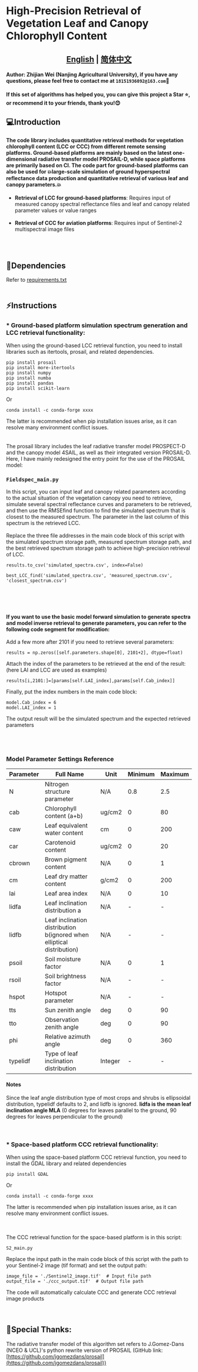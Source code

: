 

# High-Precision Retrieval of Vegetation Leaf and Canopy Chlorophyll Content
## <div align="center"><b><a href="https://github.com/ZhijianWei/RS/blob/main/CCC_Retrieval_WZJ/README.md">English</a> | <a href="https://github.com/ZhijianWei/RS/blob/main/CCC_Retrieval_WZJ/READMEzh.md">简体中文</a></b></div>


#### Author: Zhijian Wei (Nanjing Agricultural University), if you have any questions, please feel free to contact me at ``18151936092@163.com``📧
**If this set of algorithms has helped you, you can give this project a Star ⭐, or recommend it to your friends, thank you!😊**


## 💻Introduction
#### The code library includes quantitative retrieval methods for vegetation chlorophyll content (LCC or CCC) from different remote sensing platforms. Ground-based platforms are mainly based on the latest one-dimensional radiative transfer model PROSAIL-D, while space platforms are primarily based on CI. The code part for ground-based platforms can also be used for 💥large-scale simulation of ground hyperspectral reflectance data production and quantitative retrieval of various leaf and canopy parameters.💥

* **Retrieval of LCC for ground-based platforms**: Requires input of measured canopy spectral reflectance files and leaf and canopy related parameter values or value ranges
  <br><br>
 * **Retrieval of CCC for aviation platforms**: Requires input of Sentinel-2 multispectral image files
<br>
<br>

## 🔧Dependencies

Refer to [requirements.txt](requirements.txt)
<br>
<br>
## ⚡Instructions 

### * **Ground-based platform simulation spectrum generation and LCC retrieval functionality**:

When using the ground-based LCC retrieval function, you need to install libraries such as itertools, prosail, and related dependencies.

    pip install prosail
    pip install more-itertools
    pip install numpy
    pip install numba
    pip install pandas
    pip install scikit-learn

Or

    conda install -c conda-forge xxxx

The latter is recommended when pip installation issues arise, as it can resolve many environment conflict issues.<br><br><br>
The prosail library includes the leaf radiative transfer model PROSPECT-D and the canopy model 4SAIL, as well as their integrated version PROSAIL-D. Here, I have mainly redesigned the entry point for the use of the PROSAIL model:

### `Fieldspec_main.py`

In this script, you can input leaf and canopy related parameters according to the actual situation of the vegetation canopy you need to retrieve, simulate several spectral reflectance curves and parameters to be retrieved, and then use the RMSEfind function to find the simulated spectrum that is closest to the measured spectrum. The parameter in the last column of this spectrum is the retrieved LCC.<br><br>Replace the three file addresses in the main code block of this script with the simulated spectrum storage path, measured spectrum storage path, and the best retrieved spectrum storage path to achieve high-precision retrieval of LCC.

    results.to_csv('simulated_spectra.csv', index=False)

    best_LCC_find('simulated_spectra.csv', 'measured_spectrum.csv', 'closest_spectrum.csv')

<br><br><br><br>
**If you want to use the basic model forward simulation to generate spectra and model inverse retrieval to generate parameters, you can refer to the following code segment for modification:**
<br><br>
Add a few more after 2101 if you need to retrieve several parameters:

    results = np.zeros([self.parameters.shape[0], 2101+2], dtype=float) 

Attach the index of the parameters to be retrieved at the end of the result: (here LAI and LCC are used as examples)

    results[i,2101:]=[params[self.LAI_index],params[self.Cab_index]]

Finally, put the index numbers in the main code block:

    model.Cab_index = 6
    model.LAI_index = 1
The output result will be the simulated spectrum and the expected retrieved parameters<br><br><br><br>


### Model Parameter Settings Reference



| Parameter       | Full Name                | Unit      | Minimum | Maximum |
|----------|-------------------|---------|-----|-----|
| N        | Nitrogen structure parameter             | N/A     | 0.8 | 2.5 |
| cab      | Chlorophyll content (a+b)        | ug/cm2  | 0   | 80  |
| caw      | Leaf equivalent water content           | cm      | 0   | 200 |
| car      | Carotenoid content            | ug/cm2  | 0   | 20  |
| cbrown   | Brown pigment content             | N/A      | 0   | 1   |
| cm       | Leaf dry matter content           | g/cm2   | 0   | 200 |
| lai      | Leaf area index             | N/A     | 0   | 10  |
| lidfa    | Leaf inclination distribution a            | N/A     | -   | -   |
| lidfb    | Leaf inclination distribution b(ignored when elliptical distribution) | N/A     | -   | -   |
| psoil    | Soil moisture factor            | N/A     | 0   | 1   |
| rsoil    | Soil brightness factor            | N/A     | -   | -   |
| hspot    | Hotspot parameter              | N/A     | -   | -   |
| tts      | Sun zenith angle             | deg     | 0   | 90  |
| tto      | Observation zenith angle             | deg     | 0   | 90  |
| phi      | Relative azimuth angle             | deg     | 0   | 360 |
| typelidf | Type of leaf inclination distribution           | Integer | -   | -   |

#### Notes

Since the leaf angle distribution type of most crops and shrubs is ellipsoidal distribution, typelidf defaults to 2, and lidfb is ignored. **lidfa is the mean leaf inclination angle MLA** (0 degrees for leaves parallel to the ground, 90 degrees for leaves perpendicular to the ground)
<br><br><br>
### * **Space-based platform CCC retrieval functionality**:

When using the space-based platform CCC retrieval function, you need to install the GDAL library and related dependencies

    pip install GDAL

Or

    conda install -c conda-forge xxxx

The latter is recommended when pip installation issues arise, as it can resolve many environment conflict issues.<br><br><br>

The CCC retrieval function for the space-based platform is in this script:

    S2_main.py
Replace the input path in the main code block of this script with the path to your Sentinel-2 image (tif format) and set the output path:

    image_file = './Sentinel2_image.tif'  # Input file path
    output_file = './ccc_output.tif'  # Output file path

The code will automatically calculate CCC and generate CCC retrieval image products
<br><br><br>

## 🤗Special Thanks:<br>

The radiative transfer model of this algorithm set refers to J.Gomez-Dans (NCEO & UCL)'s python rewrite version of PROSAIL (GitHub link: [https://github.com/jgomezdans/prosail](https://github.com/jgomezdans/prosail))
